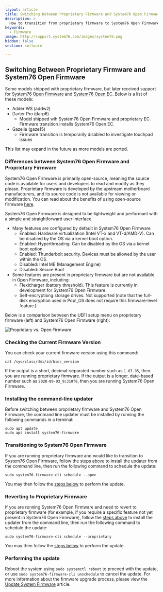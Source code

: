 ```yaml
---
layout: article
title: Switching Between Proprietary Firmware and System76 Open Firmware
description: >
  How to transition from proprietary firmware to System76 Open Firmware on supported models.
keywords:
  - Firmware
image: http://support.system76.com/images/system76.png
hidden: false
section: software

---
```


## Switching Between Proprietary Firmware and System76 Open Firmware

Some models shipped with proprietary firmware, but later received support for [System76 Open Firmware](https://github.com/system76/firmware-open) and [System76 Open EC](https://github.com/system76/ec). Below is a list of these models:

- Adder WS (addw2)
- Darter Pro (darp6)
  - Model shipped wih System76 Open Firmware and proprietary EC. Firmware transition installs System76 Open EC.
- Gazelle (gaze15)
  - Firmware transition is temporarily disabled to investigate touchpad issues

This list may expand in the future as more models are ported.

### Differences between System76 Open Firmware and Proprietary Firmware

System76 Open Firmware is primarily open-source, meaning the source code is available for users and developers to read and modify as they please. Proprietary firmware is developed by the upstream motherboard manufacturers, and its source code is not available for viewing or modification. You can read about the benefits of using open-source firmware [here](https://blog.system76.com/post/623810010985742337/open-up-benefits-of-open-source-firmware).

System76 Open Firmware is designed to be lightweight and performant with a simple and straightforward user interface.

* Many features are configured by default in System76 Open Firmware
  * Enabled: Hardware virtualization (Intel VT-x and VT-d/AMD-V). Can be disabled by the OS via a kernel boot option.
  * Enabled: Hyperthreading. Can be disabled by the OS via a kernel boot option.
  * Enabled: Thunderbolt security. Devices must be allowed by the user within the OS.
  * Disabled: Intel ME (Management Engine)
  * Disabled: Secure Boot
* Some features are present in proprietary firmware but are not available in Open Firmware, including:
  * Flexicharger (battery threshold). This feature is currently in development for System76 Open Firmware.
  * Self-encryptiong storage drives. Not supported (note that the full-disk encryption used in Pop!\_OS does not require this firmware-level feature.)

Below is a comparison between the UEFI setup menu on proprietary firmware (left) and System76 Open Firmware (right):

![Proprietary vs. Open Firmware](/images/system-firmware/proprietary-vs-open.webp)

### Checking the Current Firmware Version

You can check your current firmware version using this command:

```
cat /sys/class/dmi/id/bios_version
```

If the output is a short, decimal-separated number such as `1.07.05`, then you are running proprietary firmware. If the output is a longer, date-based number such as `2020-09-03_9c310f0`, then you are running System76 Open Firmware.

### Installing the command-line updater

Before switching between proprietary firmware and System76 Open Firmware, the command line updater must be installed by running the following commands in a terminal:

```
sudo apt update
sudo apt install system76-firmware
```

### Transitioning to System76 Open Firmware

If you are running proprietary firmware and would like to transition to System76 Open Firmware, follow the [steps above](#installing-the-command-line-updater) to install the updater from the command line, then run the following command to schedule the update:

```
sudo system76-firmware-cli schedule --open
```

You may then follow the [steps below](#performing-the-update) to perform the update.

### Reverting to Proprietary Firmware

If you are running System76 Open Firmware and need to revert to proprietary firmware (for example, if you require a specific feature not yet present in System76 Open Firmware), follow the [steps above](#installing-the-command-line-updater) to install the updater from the command line, then run the following command to schedule the update:

```
sudo system76-firmware-cli schedule --proprietary
```

You may then follow the [steps below](#performing-the-update) to perform the update.

### Performing the update

Reboot the system using `sudo systemctl reboot` to proceed with the update, or use `sudo system76-firmware-cli unschedule` to cancel the update. For more information about the firmware upgrade process, please view the [Update System Firmware](/articles/system-firmware) article.
